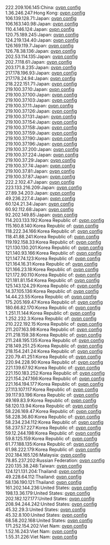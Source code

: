 222.209.106.145:China: [ovpn config](vpn/222_209_106_145.ovpn)  
1.36.246.247:Hong Kong: [ovpn config](vpn/1_36_246_247.ovpn)  
106.139.128.71:Japan: [ovpn config](vpn/106_139_128_71.ovpn)  
106.163.140.98:Japan: [ovpn config](vpn/106_163_140_98.ovpn)  
110.4.146.124:Japan: [ovpn config](vpn/110_4_146_124.ovpn)  
120.75.189.245:Japan: [ovpn config](vpn/120_75_189_245.ovpn)  
124.219.134.40:Japan: [ovpn config](vpn/124_219_134_40.ovpn)  
126.169.119.7:Japan: [ovpn config](vpn/126_169_119_7.ovpn)  
126.78.38.136:Japan: [ovpn config](vpn/126_78_38_136.ovpn)  
202.53.114.135:Japan: [ovpn config](vpn/202_53_114_135.ovpn)  
202.7.118.61:Japan: [ovpn config](vpn/202_7_118_61.ovpn)  
203.171.8.235:Japan: [ovpn config](vpn/203_171_8_235.ovpn)  
217.178.196.93:Japan: [ovpn config](vpn/217_178_196_93.ovpn)  
217.178.24.94:Japan: [ovpn config](vpn/217_178_24_94.ovpn)  
218.222.151.71:Japan: [ovpn config](vpn/218_222_151_71.ovpn)  
219.100.37.10:Japan: [ovpn config](vpn/219_100_37_10.ovpn)  
219.100.37.100:Japan: [ovpn config](vpn/219_100_37_100.ovpn)  
219.100.37.103:Japan: [ovpn config](vpn/219_100_37_103.ovpn)  
219.100.37.11:Japan: [ovpn config](vpn/219_100_37_11.ovpn)  
219.100.37.126:Japan: [ovpn config](vpn/219_100_37_126.ovpn)  
219.100.37.131:Japan: [ovpn config](vpn/219_100_37_131.ovpn)  
219.100.37.154:Japan: [ovpn config](vpn/219_100_37_154.ovpn)  
219.100.37.158:Japan: [ovpn config](vpn/219_100_37_158.ovpn)  
219.100.37.159:Japan: [ovpn config](vpn/219_100_37_159.ovpn)  
219.100.37.190:Japan: [ovpn config](vpn/219_100_37_190.ovpn)  
219.100.37.196:Japan: [ovpn config](vpn/219_100_37_196.ovpn)  
219.100.37.200:Japan: [ovpn config](vpn/219_100_37_200.ovpn)  
219.100.37.224:Japan: [ovpn config](vpn/219_100_37_224.ovpn)  
219.100.37.29:Japan: [ovpn config](vpn/219_100_37_29.ovpn)  
219.100.37.74:Japan: [ovpn config](vpn/219_100_37_74.ovpn)  
219.100.37.81:Japan: [ovpn config](vpn/219_100_37_81.ovpn)  
219.100.37.87:Japan: [ovpn config](vpn/219_100_37_87.ovpn)  
222.2.102.47:Japan: [ovpn config](vpn/222_2_102_47.ovpn)  
223.133.216.209:Japan: [ovpn config](vpn/223_133_216_209.ovpn)  
27.89.34.203:Japan: [ovpn config](vpn/27_89_34_203.ovpn)  
49.236.227.4:Japan: [ovpn config](vpn/49_236_227_4.ovpn)  
60.124.21.34:Japan: [ovpn config](vpn/60_124_21_34.ovpn)  
60.92.112.68:Japan: [ovpn config](vpn/60_92_112_68.ovpn)  
92.202.149.85:Japan: [ovpn config](vpn/92_202_149_85.ovpn)  
114.203.133.192:Korea Republic of: [ovpn config](vpn/114_203_133_192.ovpn)  
115.160.8.140:Korea Republic of: [ovpn config](vpn/115_160_8_140.ovpn)  
118.222.34.166:Korea Republic of: [ovpn config](vpn/118_222_34_166.ovpn)  
118.41.88.241:Korea Republic of: [ovpn config](vpn/118_41_88_241.ovpn)  
119.192.158.33:Korea Republic of: [ovpn config](vpn/119_192_158_33.ovpn)  
121.130.130.201:Korea Republic of: [ovpn config](vpn/121_130_130_201.ovpn)  
121.140.93.166:Korea Republic of: [ovpn config](vpn/121_140_93_166.ovpn)  
121.147.74.123:Korea Republic of: [ovpn config](vpn/121_147_74_123.ovpn)  
121.164.16.31:Korea Republic of: [ovpn config](vpn/121_164_16_31.ovpn)  
121.166.23.18:Korea Republic of: [ovpn config](vpn/121_166_23_18.ovpn)  
121.172.90.110:Korea Republic of: [ovpn config](vpn/121_172_90_110.ovpn)  
121.181.81.154:Korea Republic of: [ovpn config](vpn/121_181_81_154.ovpn)  
125.143.124.29:Korea Republic of: [ovpn config](vpn/125_143_124_29.ovpn)  
14.37.105.136:Korea Republic of: [ovpn config](vpn/14_37_105_136.ovpn)  
14.44.23.55:Korea Republic of: [ovpn config](vpn/14_44_23_55.ovpn)  
175.205.169.47:Korea Republic of: [ovpn config](vpn/175_205_169_47.ovpn)  
180.66.82.170:Korea Republic of: [ovpn config](vpn/180_66_82_170.ovpn)  
1.251.11.144:Korea Republic of: [ovpn config](vpn/1_251_11_144.ovpn)  
1.252.232.3:Korea Republic of: [ovpn config](vpn/1_252_232_3.ovpn)  
210.222.192.15:Korea Republic of: [ovpn config](vpn/210_222_192_15.ovpn)  
211.207.163.98:Korea Republic of: [ovpn config](vpn/211_207_163_98.ovpn)  
211.218.159.38:Korea Republic of: [ovpn config](vpn/211_218_159_38.ovpn)  
211.248.195.135:Korea Republic of: [ovpn config](vpn/211_248_195_135.ovpn)  
218.149.251.25:Korea Republic of: [ovpn config](vpn/218_149_251_25.ovpn)  
218.154.241.24:Korea Republic of: [ovpn config](vpn/218_154_241_24.ovpn)  
220.79.41.251:Korea Republic of: [ovpn config](vpn/220_79_41_251.ovpn)  
220.94.228.90:Korea Republic of: [ovpn config](vpn/220_94_228_90.ovpn)  
221.139.67.92:Korea Republic of: [ovpn config](vpn/221_139_67_92.ovpn)  
221.150.183.252:Korea Republic of: [ovpn config](vpn/221_150_183_252.ovpn)  
221.154.247.166:Korea Republic of: [ovpn config](vpn/221_154_247_166.ovpn)  
221.164.194.177:Korea Republic of: [ovpn config](vpn/221_164_194_177.ovpn)  
27.113.107.117:Korea Republic of: [ovpn config](vpn/27_113_107_117.ovpn)  
39.117.93.196:Korea Republic of: [ovpn config](vpn/39_117_93_196.ovpn)  
49.169.83.9:Korea Republic of: [ovpn config](vpn/49_169_83_9.ovpn)  
58.120.13.94:Korea Republic of: [ovpn config](vpn/58_120_13_94.ovpn)  
58.226.169.47:Korea Republic of: [ovpn config](vpn/58_226_169_47.ovpn)  
58.228.36.80:Korea Republic of: [ovpn config](vpn/58_228_36_80.ovpn)  
58.234.234.112:Korea Republic of: [ovpn config](vpn/58_234_234_112.ovpn)  
58.237.57.227:Korea Republic of: [ovpn config](vpn/58_237_57_227.ovpn)  
59.12.244.198:Korea Republic of: [ovpn config](vpn/59_12_244_198.ovpn)  
59.8.125.159:Korea Republic of: [ovpn config](vpn/59_8_125_159.ovpn)  
61.77.188.135:Korea Republic of: [ovpn config](vpn/61_77_188_135.ovpn)  
61.98.222.179:Korea Republic of: [ovpn config](vpn/61_98_222_179.ovpn)  
202.184.165.126:Malaysia: [ovpn config](vpn/202_184_165_126.ovpn)  
78.85.237.202:Russian Federation: [ovpn config](vpn/78_85_237_202.ovpn)  
220.135.38.248:Taiwan: [ovpn config](vpn/220_135_38_248.ovpn)  
124.121.131.204:Thailand: [ovpn config](vpn/124_121_131_204.ovpn)  
49.228.64.112:Thailand: [ovpn config](vpn/49_228_64_112.ovpn)  
58.136.190.121:Thailand: [ovpn config](vpn/58_136_190_121.ovpn)  
161.202.144.236:United States: [ovpn config](vpn/161_202_144_236.ovpn)  
198.13.36.179:United States: [ovpn config](vpn/198_13_36_179.ovpn)  
202.182.127.177:United States: [ovpn config](vpn/202_182_127_177.ovpn)  
208.94.244.242:United States: [ovpn config](vpn/208_94_244_242.ovpn)  
45.32.29.3:United States: [ovpn config](vpn/45_32_29_3.ovpn)  
45.32.8.100:United States: [ovpn config](vpn/45_32_8_100.ovpn)  
68.58.202.168:United States: [ovpn config](vpn/68_58_202_168.ovpn)  
171.252.154.202:Viet Nam: [ovpn config](vpn/171_252_154_202.ovpn)  
1.52.16.243:Viet Nam: [ovpn config](vpn/1_52_16_243.ovpn)  
1.55.31.226:Viet Nam: [ovpn config](vpn/1_55_31_226.ovpn)  
